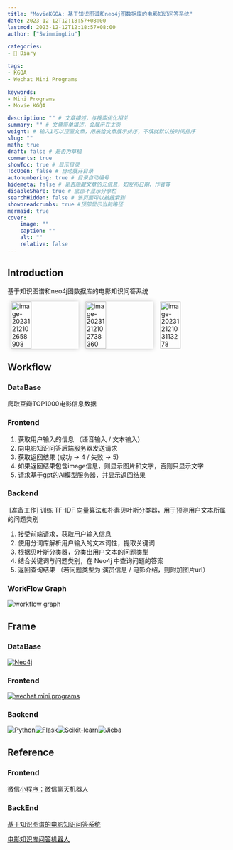 ```yaml
---
title: "MovieKGQA: 基于知识图谱和neo4j图数据库的电影知识问答系统"
date: 2023-12-12T12:18:57+08:00
lastmod: 2023-12-12T12:18:57+08:00
author: ["SwimmingLiu"]

categories:
- 📓 Diary

tags:
- KGQA
- Wechat Mini Programs

keywords:
- Mini Programs
- Movie KGQA

description: "" # 文章描述，与搜索优化相关
summary: "" # 文章简单描述，会展示在主页
weight: # 输入1可以顶置文章，用来给文章展示排序，不填就默认按时间排序
slug: ""
math: true
draft: false # 是否为草稿
comments: true
showToc: true # 显示目录
TocOpen: false # 自动展开目录
autonumbering: true # 目录自动编号
hidemeta: false # 是否隐藏文章的元信息，如发布日期、作者等
disableShare: true # 底部不显示分享栏
searchHidden: false # 该页面可以被搜索到
showbreadcrumbs: true #顶部显示当前路径
mermaid: true
cover:
    image: ""
    caption: ""
    alt: ""
    relative: false
---
```

## Introduction

基于知识图谱和neo4j图数据库的电影知识问答系统
<div style="display:flex; justify-content: space-around; ">
<img src="https://i.imgs.ovh/2023/12/12/mM4uR.png" alt="image-20231212102658908" style="box-shadow: 0 0 10px rgba(200, 200, 200);" width=30% height:300px/>
<img src="https://i.imgs.ovh/2023/12/12/mM58p.png" alt="image-20231212102738360" style="box-shadow: 0 0 10px rgba(200, 200, 200);" width=30% height:300px/>
<img src="https://i.imgs.ovh/2023/12/12/mMdFT.png" alt="image-20231212103113278" style="" width=30% height:300px/>
</div>


## Workflow

### DataBase

   爬取豆瓣TOP1000电影信息数据

### Frontend

1. 获取用户输入的信息 （语音输入 / 文本输入）
2. 向电影知识问答后端服务器发送请求
3. 获取返回结果  (成功 -> 4 / 失败 -> 5)
4. 如果返回结果包含image信息，则显示图片和文字，否则只显示文字
5. 请求基于gpt的AI模型服务器，并显示返回结果

### Backend

​	[准备工作]  训练 TF-IDF 向量算法和朴素贝叶斯分类器，用于预测用户文本所属的问题类别

1. 接受前端请求，获取用户输入信息
2. 使用分词库解析用户输入的文本词性，提取关键词
3. 根据贝叶斯分类器，分类出用户文本的问题类型
4. 结合关键词与问题类别，在 Neo4j 中查询问题的答案
5. 返回查询结果 （若问题类型为 演员信息 / 电影介绍，则附加图片url）

### WorkFlow Graph

![workflow graph](https://oss.swimmingliu.cn/0IEuW.png)

## Frame

### DataBase

[![Neo4j](https://img.shields.io/badge/neo4j-test?style=for-the-badge&logo=neo4j&logoColor=white&color=blue)](https://neo4j.com/)

### Frontend

[![wechat mini programs](https://img.shields.io/badge/wechat%20mini%20programs-test?style=for-the-badge&logo=wechat&logoColor=white&color=%2320B2AA)](https://developers.weixin.qq.com/)

### Backend

[![Python](https://img.shields.io/badge/python-3776ab?style=for-the-badge&logo=python&logoColor=ffd343)](https://www.python.org/)[![Flask](https://img.shields.io/badge/flask-3e4349?style=for-the-badge&logo=flask&logoColor=ffffff)](https://flask.palletsprojects.com/)[![Scikit-learn](https://img.shields.io/badge/sklearn-test?style=for-the-badge&logo=scikit-learn&logoColor=white&color=orange)](https://scikit-learn.org/stable/index.html)[![Jieba](https://img.shields.io/badge/jieba-3776ab?style=for-the-badge&logo=python&logoColor=ffd343)](https://github.com/fxsjy/jieba)

## Reference

### Frontend

[微信小程序：微信聊天机器人](https://github.com/JzheTang/wechat_robot_app)

### BackEnd

[基于知识图谱的电影知识问答系统](https://github.com/mrcaidev/kgqa)

[电影知识库问答机器人](https://github.com/futurehear/chatbot)
